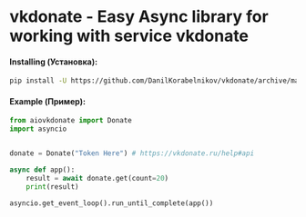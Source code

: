 # vkdonate - Easy Async library for working with service vkdonate

#### Installing (Установка):
```sh
pip install -U https://github.com/DanilKorabelnikov/vkdonate/archive/master.zip
```

#### Example (Пример):
```python
from aiovkdonate import Donate
import asyncio


donate = Donate("Token Here") # https://vkdonate.ru/help#api

async def app():
    result = await donate.get(count=20)
    print(result)

asyncio.get_event_loop().run_until_complete(app())
```
